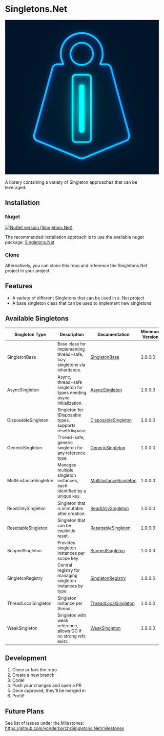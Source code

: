 # Singletons.Net

![Logo](https://raw.githubusercontent.com/vonderborch/Singletons.Net/refs/heads/main/logo.png)

A library containing a variety of Singleton approaches that can be leveraged.

## Installation

### Nuget

[![NuGet version (Singletons.Net)](https://img.shields.io/nuget/v/Singletons.Net.svg?style=flat-square)](https://www.nuget.org/packages/Singletons.Net/)

The recommended installation approach is to use the available nuget package: [Singletons.Net](https://www.nuget.org/packages/Singletons.Net/)

### Clone

Alternatively, you can clone this repo and reference the Singletons.Net project in your project.

## Features

- A variety of different Singletons that can be used in a .Net project
- A base singleton class that can be used to implement new singletons

## Available Singletons

| Singleton Type         | Description                                                               | Documentation                                                        | Minimum Version | Maximum Version |
|------------------------|---------------------------------------------------------------------------|----------------------------------------------------------------------|-----------------|-----------------|
| SingletonBase          | Base class for implementing thread-safe, lazy singletons via inheritance. | [SingletonBase](Docs/Singletons/SingletonBase.md)                    | 1.0.0.0         |                 |
| AsyncSingleton         | Async, thread-safe singleton for types needing async initialization.      | [AsyncSingleton](Docs/Specialized/AsyncSingleton.md)                 | 1.0.0.0         |                 |
| DisposableSingleton    | Singleton for IDisposable types, supports reset/dispose.                  | [DisposableSingleton](Docs/Specialized/DisposableSingleton.md)       | 1.0.0.0         |                 |
| GenericSingleton       | Thread-safe, generic singleton for any reference type.                    | [GenericSingleton](Docs/Specialized/GenericSingleton.md)             | 1.0.0.0         |                 |
| MultiInstanceSingleton | Manages multiple singleton instances, each identified by a unique key.    | [MultiInstanceSingleton](Docs/Specialized/MultiInstanceSingleton.md) | 1.0.0.0         |                 |
| ReadOnlySingleton      | Singleton that is immutable after creation.                               | [ReadOnlySingleton](Docs/Specialized/ReadOnlySingleton.md)           | 1.0.0.0         |                 |
| ResettableSingleton    | Singleton that can be explicitly reset.                                   | [ResettableSingleton](Docs/Specialized/ResettableSingleton.md)       | 1.0.0.0         |                 |
| ScopedSingleton        | Provides singleton instances per scope key.                               | [ScopedSingleton](Docs/Specialized/ScopedSingleton.md)               | 1.0.0.0         |                 |
| SingletonRegistry      | Central registry for managing singleton instances by type.                | [SingletonRegistry](Docs/Specialized/SingletonRegistry.md)           | 1.0.0.0         |                 |
| ThreadLocalSingleton   | Singleton instance per thread.                                            | [ThreadLocalSingleton](Docs/Specialized/ThreadLocalSingleton.md)     | 1.0.0.0         |                 |
| WeakSingleton          | Singleton with weak reference, allows GC if no strong refs exist.         | [WeakSingleton](Docs/Specialized/WeakSingleton.md)                   | 1.0.0.0         |                 |

## Development

1. Clone or fork the repo
2. Create a new branch
3. Code!
4. Push your changes and open a PR
5. Once approved, they'll be merged in
6. Profit!

## Future Plans

See list of issues under the Milestones: https://github.com/vonderborch/Singletons.Net/milestones
